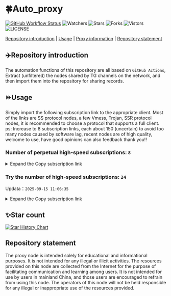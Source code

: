 # 🍀Auto_proxy
[![GitHub Workflow Status](https://img.shields.io/github/actions/workflow/status/PangTouY00/Auto_proxy/main.yml?branch=main)](https://github.com/PangTouY00/Auto_proxy/actions/workflows/main.yml?branch=main) 
![Watchers](https://img.shields.io/github/watchers/w1770946466/Auto_proxy) ![Stars](https://img.shields.io/github/stars/PangTouY00/Auto_proxy) ![Forks](https://img.shields.io/github/forks/w1770946466/Auto_proxy) ![Vistors](https://visitor-badge.laobi.icu/badge?page_id=PangTouY00.Auto_proxy) ![LICENSE](https://img.shields.io/badge/license-CC%20BY--SA%204.0-green.svg)

[Repository introduction](https://github.com/PangTouY00/Auto_proxy#Repositoryintroduction) | [Usage](https://github.com/PangTouY00/Auto_proxy#Usage) | [Proxy information](https://github.com/PangTouY00/Auto_proxy#Proxyinformation) | [Repository statement](https://github.com/PangTouY00/Auto_proxy#Repositorystatement)

## ✈️Repository introduction
The automation functions of this repository are all based on `GitHub Actions`,
Extract (unfiltered) the nodes shared by TG channels on the network, and then import them into the repository for sharing records.

## ⏩Usage
Simply import the following subscription link to the appropriate client. Most of the links are SS protocol nodes, a few Vmess, Trojan, SSR protocol nodes, it is recommended to choose a protocol that supports a full client.
ps: Increase to 8 subscription links, each about 150 (uncertain) to avoid too many nodes caused by software lag, recent nodes are of high quality, welcome to use, have good opinions can also feedback thank you!!

### Number of perpetual high-speed subscriptions: `8`

<details>
  <summary>Expand the Copy subscription link</summary>

  
- [Multiprotocol Base64 encoding](https://raw.githubusercontent.com/PangTouY00/Auto_proxy/main/Long_term_subscription1)
`https://raw.githubusercontent.com/PangTouY00/Auto_proxy/main/Long_term_subscription_num`
`Total number of merge nodes: 405`

- [Multiprotocol Base64 encoding](https://raw.githubusercontent.com/PangTouY00/Auto_proxy/main/Long_term_subscription1)
`https://raw.githubusercontent.com/PangTouY00/Auto_proxy/main/Long_term_subscription1`
`Total number of merge nodes: 51`

- [Multiprotocol Base64 encoding](https://raw.githubusercontent.com/PangTouY00/Auto_proxy/main/Long_term_subscription2)
`https://raw.githubusercontent.com/PangTouY00/Auto_proxy/main/Long_term_subscription2`
`Total number of merge nodes: 51`

- [Multiprotocol Base64 encoding](https://raw.githubusercontent.com/PangTouY00/Auto_proxy/main/Long_term_subscription3)
`https://raw.githubusercontent.com/PangTouY00/Auto_proxy/main/Long_term_subscription3`
`Total number of merge nodes: 51`

- [Multiprotocol Base64 encoding](https://raw.githubusercontent.com/PangTouY00/Auto_proxy/main/Long_term_subscription4)
`https://raw.githubusercontent.com/PangTouY00/Auto_proxy/main/Long_term_subscription4`
`Total number of merge nodes: 51`

- [Multiprotocol Base64 encoding](https://raw.githubusercontent.comPangTouY00/Auto_proxy/main/Long_term_subscription5)
`https://raw.githubusercontent.com/PangTouY00/Auto_proxy/main/Long_term_subscription5`
`Total number of merge nodes: 51`

- [Multiprotocol Base64 encoding](https://raw.githubusercontent.com/PangTouY00/Auto_proxy/main/Long_term_subscription6)
`https://raw.githubusercontent.com/PangTouY00/Auto_proxy/main/Long_term_subscription6`
`Total number of merge nodes: 51`

- [Multiprotocol Base64 encoding](https://raw.githubusercontent.com/PangTouY00/Auto_proxy/main/Long_term_subscription7)
`https://raw.githubusercontent.com/PangTouY00/Auto_proxy/main/Long_term_subscription7`
`Total number of merge nodes: 51`

- [Multiprotocol Base64 encoding](https://raw.githubusercontent.com/PangTouY00/Auto_proxy/main/Long_term_subscription8)
`https://raw.githubusercontent.com/PangTouY00/Auto_proxy/main/Long_term_subscription8`
`Total number of merge nodes: 48`

- [Clash subscription](https://raw.githubusercontent.com/PangTouY00/Auto_proxy/main/Long_term_subscription2.yaml)
`https://raw.githubusercontent.com/PangTouY00/Auto_proxy/main/Long_term_subscription1.yaml`


- [Clash subscription](https://raw.githubusercontent.com/PangTouY00/Auto_proxy/main/Long_term_subscription2.yaml)
`https://raw.githubusercontent.com/PangTouY00/Auto_proxy/main/Long_term_subscription2.yaml`


- [Clash subscription](https://raw.githubusercontent.com/PangTouY00/Auto_proxy/main/Long_term_subscription3.yaml)
`https://raw.githubusercontent.com/PangTouY00/Auto_proxy/main/Long_term_subscription3.yaml`
  
</details>

### Try the number of high-speed subscriptions: `24`
Updata：`2025-09-15 11:06:35`


<details>
  <summary>Expand the Copy subscription link</summary>  





































































































































































































































































































































































































































































































































































































































































































































































































































































































































































































































































































































































































































































































































































































































































































































































































































































































































































































































































































































































































































































































































































































































































































































































































































































































































































































































































































































































































































































































































































































































































































































































































































































































































































































































































































































































































































































































































































































































































































































































































































































































































































































































































































































































































































































































































































































































































































































































































































































































































































































































































































































































































































































































































































































































































































































































































































































































































































































































































































































































































































































































































































































































































































































































































































































































































































































































































































































































































































































































































































































































































































































































































































































































































































































































































































































































































































































































































































































































































































































































































































































































































































































































































































































































































































































































































































































































































































































































































































































































































































































































































































































































































































































































































































































































































































































































































































































































































































































































































































































































































































































































































































































































































































































































































































































































































































































































































































































































































































































































































































































































































































































































































































































































































































































































































































































































































































































































































































































































































































































































































































































































































































































































































































































































































































































































































































































































































































































































































































































































































































































































































































































































































































































































































































































































































































































































































































































































































































































































































































































































































































































































































































































































































































































































































































































































































































































































































































































































































































































































































































































































































































































































































































































































































































































































































































































































































































































































































































































































































































































































































































































































































































































































































































































































































































































































































































































































































































































































































































































































































































































































































































































































































































































































































































































































































































































































































































































































































































































































































































































































































































































































































































































































































































































































































































































































































































































































































































































































































































































































































































































































































































































































































































































































































































































































































































































































































































































































































































































































































































































































































































































































































































































































































































































































































































































































































































































































































































































































































































































































































































































































































































































































































































































































































































































































































































































































































































































































































































































































































































































































































































































































































































































































































































































































































































































































































































































































































































































































































































































































































































































































































































































































































































































































































































































































































































































































































































































































































































































































































































>Trial subscription：
`https://www.huojian2.xyz/api/v1/client/subscribe?token=ce3b1f32e8003a6668f89badc6aef099`




>Trial subscription：
`https://kingfisher.top/api/v1/client/subscribe?token=ca836083c4a2e33fb36da4f042c82a28`




>Trial subscription：
`https://yywhale.com/api/v1/client/subscribe?token=c18b427cf11a0f059ffd5a374fc9005c`




>Trial subscription：
`https://sy-4dskhb.fj520.click/api/v1/client/subscribe?token=7fea2e7529a300c09a512b07e507dda6`




>Trial subscription：
`https://dash.tuzivip02.top/api/v1/client/subscribe?token=4cfb91dddd5e2c33c1d31c7e6d935056`




>Trial subscription：
`https://fs.v2rayse.com/share/20250912/exfzsccvq6.txt`




>Trial subscription：
`https://dash.tuzivip01.top/api/v1/client/subscribe?token=3945be64bf980b3666aff42378814633`




>Trial subscription：
`https://go.yueyun.de/api/v1/client/subscribe?token=042d39c93e1ff427eef347c739153535`




>Trial subscription：
`https://nekocloud.qzz.io/api/v1/client/subscribe?token=81ca4cb12ae6e55abc2e15a609623db1`




>Trial subscription：
`https://gw-8gdesscrja.1010520.click/api/v1/client/subscribe?token=bbd9f49a7d19b878537db3ae9e8ed142`




>Trial subscription：
`https://dash.tuzivip03.top/api/v1/client/subscribe?token=d9fe5377ae312a7038f1d2bb6be6b905`




>Trial subscription：
`https://xiaohuolongjc.top/api/v1/client/subscribe?token=f1757c4a184c3700ce3805ea06d62257`




>Trial subscription：
`https://dashuai.us/api/v1/client/subscribe?token=407327f01fc976286b6602759396db60`




>Trial subscription：
`https://dl.vfkum.website/api/v1/client/subscribe?token=47ef3231b9c2f897bd9eacf636a7f909`




>Trial subscription：
`https://qingyun.zybs.eu.org/api/v1/client/subscribe?token=cbd8c9f2dde62ffa1b78038d2c907e98`




>Trial subscription：
`https://gw-tokwyrfy9u.1010520.click/api/v1/client/subscribe?token=6494c4704b9d1b463e0931e73dffe041`




>Trial subscription：
`http://tinnyrick8888.com/api/v1/client/subscribe?token=aebaee89d1307c777b70a566997735f3`




>Trial subscription：
`https://ld88.nxxbbf.com/api/v1/client/subscribe?token=d64ae1db271f38acf4582ca88418cfa9`




>Trial subscription：
`https://guanwang.1010520.click/api/v1/client/subscribe?token=9f5905261c7cd16a53fb6161e3d9d765`




>Trial subscription：
`https://v2b.zyrhk.top/api/v1/client/subscribe?token=bb337f0593b9cf24f6dced10a667696a`




>Trial subscription：
`https://gw-wzpalhftjc.1010520.click/api/v1/client/subscribe?token=64151e36e568d60caf50562b109fc711`




>Trial subscription：
`https://gw-zubknq2tly.1010520.click/api/v1/client/subscribe?token=42b4e600b34ba98a9f014fa806a135c6`




>Trial subscription：
`https://www.eeevpn.com/api/v1/client/subscribe?token=701dc320ebebc3bcfb62dc02e040b186`




>Trial subscription：
`https://nekocloud.xx.kg/api/v1/client/subscribe?token=51635562e1b265520adf2ae6909526a0`



</details>

## ✨Star count
[![Star History Chart](https://api.star-history.com/svg?repos=PangTouY00/Auto_proxy&type=Date)](https://star-history.com/#w1770946466/Auto_proxy&Date)



## Repository statement
The proxy node is intended solely for educational and informational purposes. It is not intended for any illegal or illicit activities. The resources provided on this node are collected from the Internet for the purpose of facilitating communication and learning among users. It is not intended for use by users in mainland China, and those users are encouraged to refrain from using this node. The operators of this node will not be held responsible for any illegal or inappropriate use of the resources provided.
